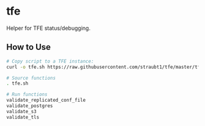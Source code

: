 # tfe
Helper for TFE status/debugging.


## How to Use


```sh
# Copy script to a TFE instance:
curl -o tfe.sh https://raw.githubusercontent.com/straubt1/tfe/master/tfe.sh

# Source functions
. tfe.sh

# Run functions
validate_replicated_conf_file
validate_postgres
validate_s3
validate_tls
```